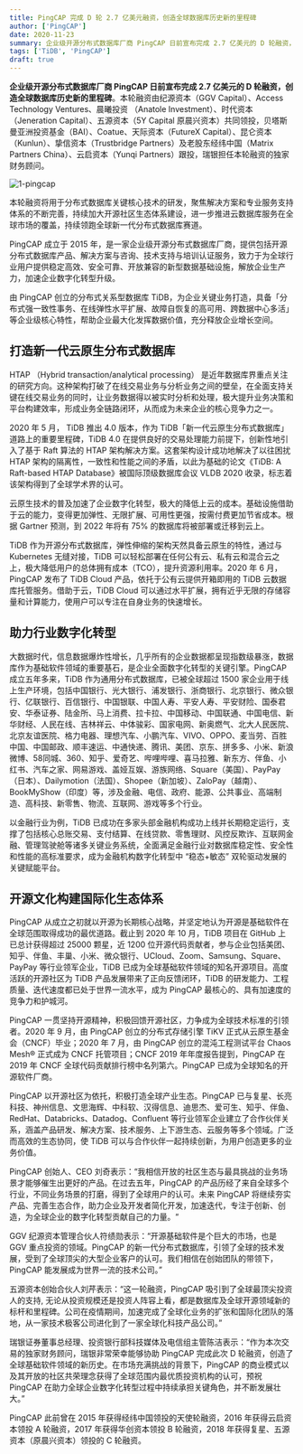 ```yaml
---
title: PingCAP 完成 D 轮 2.7 亿美元融资，创造全球数据库历史新的里程碑
author: ['PingCAP']
date: 2020-11-23
summary: 企业级开源分布式数据库厂商 PingCAP 日前宣布完成 2.7 亿美元的 D 轮融资，创造全球数据库历史新的里程碑。
tags: ['TiDB', 'PingCAP']
draft: true
---
```


**企业级开源分布式数据库厂商 PingCAP 日前宣布完成 2.7 亿美元的 D 轮融资，创造全球数据库历史新的里程碑**。本轮融资由纪源资本（GGV Capital）、Access Technology Ventures、晨曦投资 （Anatole Investment）、时代资本（Jeneration Capital）、五源资本（5Y Capital 原晨兴资本）共同领投，贝塔斯曼亚洲投资基金（BAI）、Coatue、天际资本（FutureX Capital）、昆仑资本（Kunlun）、挚信资本（Trustbridge Partners）及老股东经纬中国（Matrix Partners China）、云启资本（Yunqi Partners）跟投，瑞银担任本轮融资的独家财务顾问。

![1-pingcap](media/series-d-financing/1-pingcap.jpg)

本轮融资将用于分布式数据库关键核心技术的研发，聚焦解决方案和专业服务支持体系的不断完善，持续加大开源社区生态体系建设，进一步推进云数据库服务在全球市场的覆盖，持续领跑全球新一代分布式数据库赛道。

PingCAP 成立于 2015 年，是一家企业级开源分布式数据库厂商，提供包括开源分布式数据库产品、解决方案与咨询、技术支持与培训认证服务，致力于为全球行业用户提供稳定高效、安全可靠、开放兼容的新型数据基础设施，解放企业生产力，加速企业数字化转型升级。

由 PingCAP 创立的分布式关系型数据库 TiDB，为企业关键业务打造，具备「分布式强一致性事务、在线弹性水平扩展、故障自恢复的高可用、跨数据中心多活」等企业级核心特性，帮助企业最大化发挥数据价值，充分释放企业增长空间。

## 打造新一代云原生分布式数据库

HTAP （Hybrid transaction/analytical processing） 是近年数据库界重点关注的研究方向。这种架构打破了在线交易业务与分析业务之间的壁垒，在全面支持关键在线交易业务的同时，让业务数据得以被实时分析和处理，极大提升业务决策和平台构建效率，形成业务全链路闭环，从而成为未来企业的核心竞争力之一。

2020 年 5 月， TiDB 推出 4.0 版本，作为 TiDB「新一代云原生分布式数据库」道路上的重要里程碑，TiDB 4.0 在提供良好的交易处理能力前提下，创新性地引入了基于 Raft 算法的 HTAP 架构解决方案。这套架构设计成功地解决了以往困扰 HTAP 架构的隔离性，一致性和性能之间的矛盾，以此为基础的论文《TiDB: A Raft-based HTAP Database》被国际顶级数据库会议 VLDB 2020 收录，标志着该架构得到了全球学术界的认可。

云原生技术的普及加速了企业数字化转型，极大的降低上云的成本。基础设施借助于云的能力，变得更加弹性、无限扩展、可用性更强，按需付费更加节省成本。根据 Gartner 预测，到 2022 年将有 75% 的数据库将被部署或迁移到云上。

TiDB 作为开源分布式数据库，弹性伸缩的架构天然具备云原生的特性，通过与 Kubernetes 无缝对接，TiDB 可以轻松部署在任何公有云、私有云和混合云之上，极大降低用户的总体拥有成本（TCO），提升资源利用率。2020 年 6 月，PingCAP 发布了 TiDB Cloud 产品，依托于公有云提供开箱即用的 TiDB 云数据库托管服务。借助于云，TiDB Cloud 可以通过水平扩展，拥有近乎无限的存储容量和计算能力，使用户可以专注在自身业务的快速增长。

## 助力行业数字化转型

大数据时代，信息数据爆炸性增长，几乎所有的企业数据都呈现指数级暴涨，数据库作为基础软件领域的重要基石，是企业全面数字化转型的关键引擎。PingCAP 成立五年多来，TiDB 作为通用分布式数据库，已被全球超过 1500 家企业用于线上生产环境，包括中国银行、光大银行、浦发银行、浙商银行、北京银行、微众银行、亿联银行、百信银行、中国银联、中国人寿、平安人寿、平安财险、国泰君安、华泰证券、陆金所、马上消费、拉卡拉、中国移动、中国联通、中国电信、新华财经、人民在线、吉林祥云、中体骏彩、国家电网、新奥燃气、北大人民医院、北京友谊医院、格力电器、理想汽车、小鹏汽车、VIVO、OPPO、麦当劳、百胜中国、中国邮政、顺丰速运、中通快递、腾讯、美团、京东、拼多多、小米、新浪微博、58同城、360、知乎、爱奇艺、哔哩哔哩、喜马拉雅、新东方、伴鱼、小红书、汽车之家、网易游戏、盖娅互娱、游族网络、Square（美国）、PayPay（日本）、Dailymotion（法国）、Shopee（新加坡）、ZaloPay（越南）、BookMyShow（印度）等，涉及金融、电信、政府、能源、公共事业、高端制造、高科技、新零售、物流、互联网、游戏等多个行业。

以金融行业为例，TiDB 已成功在多家头部金融机构成功上线并长期稳定运行，支撑了包括核心总账交易、支付结算、在线贷款、零售理财、风控反欺诈、互联网金融、管理驾驶舱等诸多关键业务系统，全面满足金融行业对数据库稳定性、安全性和性能的高标准要求，成为金融机构数字化转型中 “稳态+敏态” 双轮驱动发展的关键赋能平台。

## 开源文化构建国际化生态体系

PingCAP 从成立之初就以开源为长期核心战略，并坚定地认为开源是基础软件在全球范围取得成功的最优道路。截止到 2020 年 10 月，TiDB 项目在 GitHub 上已总计获得超过 25000 颗星，近 1200 位开源代码贡献者，参与企业包括美团、知乎、伴鱼、丰巢、小米、微众银行、UCloud、Zoom、Samsung、Square、PayPay 等行业领军企业，TiDB 已成为全球基础软件领域的知名开源项目。高度活跃的开源社区为 TiDB 产品发展带来了正向反馈闭环，TiDB 的研发能力、工程质量、迭代速度都已处于世界一流水平，成为 PingCAP 最核心的、具有加速度的竞争力和护城河。

PingCAP 一贯坚持开源精神，积极回馈开源社区，力争成为全球技术标准的引领者。2020 年 9 月，由 PingCAP 创立的分布式存储引擎 TiKV 正式从云原生基金会（CNCF）毕业；2020 年 7 月，由 PingCAP 创立的混沌工程测试平台 Chaos Mesh® 正式成为 CNCF 托管项目；CNCF 2019 年年度报告提到，PingCAP 在 2019 年 CNCF 全球代码贡献排行榜中名列第六。PingCAP 已成为全球知名的开源软件厂商。

PingCAP 以开源社区为依托，积极打造全球产业生态。PingCAP 已与复星、长亮科技、神州信息、文思海辉、中科软、汉得信息、迪思杰、爱可生、知乎、伴鱼、RedHat、Databricks、Datadog、Confluent 等行业领军企业建立了合作伙伴关系，涵盖产品研发、解决方案、技术服务、上下游生态、云服务等多个领域。广泛而高效的生态协同，使 TiDB 可以与合作伙伴一起持续创新，为用户创造更多的业务价值。

PingCAP 创始人、CEO 刘奇表示：“我相信开放的社区生态与最具挑战的业务场景才能够催生出更好的产品。在过去五年，PingCAP 的产品历经了来自全球多个行业，不同业务场景的打磨，得到了全球用户的认可。未来 PingCAP 将继续夯实产品、完善生态合作，助力企业及开发者简化开发，加速迭代，专注于创新、创造，为全球企业的数字化转型贡献自己的力量。“

GGV 纪源资本管理合伙人符绩勋表示：“开源基础软件是个巨大的市场，也是 GGV 重点投资的领域。PingCAP 的新一代分布式数据库，引领了全球的技术发展，受到了全球顶尖的大型企业客户的认可。我们相信在创始团队的带领下，PingCAP 能发展成为世界一流的技术公司。”

五源资本创始合伙人刘芹表示：“这一轮融资，PingCAP 吸引到了全球最顶尖投资人的支持,  无论从投资规模还是投资人阵容上看，都是数据库及全球开源领域新的标杆和里程碑。公司在疫情期间，加速完成了全球化业务的扩张和国际化团队的落地，从一家技术极客公司进化到了一家全球化科技产品公司。”

瑞银证券董事总经理、投资银行部科技媒体及电信组主管陈洁表示：“作为本次交易的独家财务顾问，瑞银非常荣幸能够协助 PingCAP 完成此次 D 轮融资，创造了全球基础软件领域的新历史。在市场充满挑战的背景下，PingCAP 的商业模式以及其开放的社区共荣理念获得了全球范围内最优质投资机构的认可，预祝 PingCAP 在助力全球企业数字化转型过程中持续承担关键角色，并不断发展壮大。”

PingCAP 此前曾在 2015 年获得经纬中国领投的天使轮融资，2016 年获得云启资本领投 A 轮融资，2017 年获得华创资本领投 B 轮融资，2018 年获得复星、五源资本（原晨兴资本）领投的 C 轮融资。